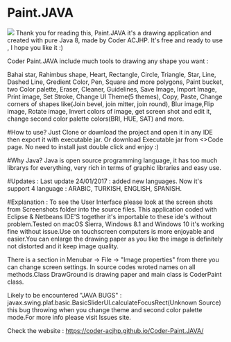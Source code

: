 # Paint.JAVA
<img src="https://github.com/Coder-ACJHP/Coder-Paint.JAVA/blob/master/lib/Screeshots/Screen%20Shots.png">
Thank you for reading this, Paint.JAVA it's a drawing application and created with pure Java 8, made by Coder ACJHP.
It's free and ready to use , I hope you like it :) 

Coder Paint.JAVA include much tools to drawing any shape you want :

Bahai star, Rahimbus shape, Heart, Rectangle, Circle, Triangle, Star, Line,  Dashed Line, Gredient Color, Pen, Square and more polygons, Paint bucket, two Color palette, Eraser, Cleaner, Guidelines, Save Image, Import Image, Print image, Set Stroke, Change UI Theme(5 themes), Copy, Paste, Change corners of shapes like(Join bevel, join mitter, join round), Blur image,Flip image, Rotate image, Invert colors of image, get screen shot and edit it, change second color palette colors(BRI, HUE, SAT) and more.

#How to use?
Just Clone or download the project and open it in any IDE then export it with executable jar.
Or download Executable jar from <>Code page. No need to install just double click and enjoy :)

#Why Java?
Java is open source programming language, it has too much librarys for everything, very rich in terms of graphic libraries and easy use.

#Updates : 
Last update 24/01/2017 : added new languages.
Now it's support 4 language : ARABIC, TURKISH, ENGLISH, SPANISH.

#Explanation : 
To see the User Interface please look at the screen shots from Screenshots folder into the source files.
This application coded with Eclipse & Netbeans IDE'S together it's importable to these ide's without problem.Tested on macOS Sierra, Windows 8.1 and Windows 10 it's working fine without issue.Use on touchscreen computers is more enjoyable and easier.You can enlarge the drawing paper as you like the image is definitely not distorted and it keep image quality.

There is a section in Menubar -> File -> "Image properties" from there you can change screen settings.
In source codes wroted names on all methods.Class DrawGround is drawing paper and main class is CoderPaint class.

Likely to be encountered "JAVA BUGS" : javax.swing.plaf.basic.BasicSliderUI.calculateFocusRect(Unknown Source) 
this bug throwing when you change theme and second color palette mode.For more info please visit Issues site.

Check the website : https://coder-acjhp.github.io/Coder-Paint.JAVA/
